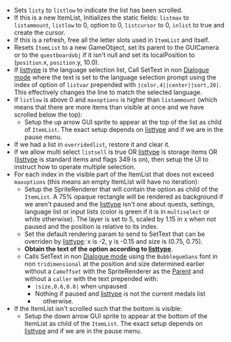 * Sets `listy` to `listlow` to indicate the list has been scrolled.
* If this is a new ItemList, Initializes the static fields: `listmax` to `listammount`, `listlow` to 0, option to 0, `listcursor` to 0, `inlist` to true and create the cursor.
* If this is a refresh, free all the letter slots used in `ItemList` and itself.
* Resets `ItemList` to a new GameObject, set its parent to the GUICamera or to the `questboardobj` if it isn't null and set its localPosition to (`position`.x, `position`.y, 10.0).
* If [listtype](../listtype.md) is the language selection list, Call SetText in non [Dialogue mode](../../SetText/Dialogue%20mode.md) where the text is set to the language selection prompt using the index of option of `listvar` prepended with `|color,4||center||sort,20|`. This effectively changes the line to match the selected language.
* If `listlow` is above 0 and `maxoptions` is higher than `listammount` (which means that there are more items than visible at once and we have scrolled below the top):
  * Setup the up arrow GUI sprite to appear at the top of the list as child of `ItemList`. The exact setup depends on [listtype](../listtype.md) and if we are in the pause menu.
* If we had a list in `overridedlist`, restore it and clear it.
* If we allow multi select `listsell` is true OR [listtype](../listtype.md) is storage items OR ([listtype](../listtype.md) is standard items and flags 349 is on), then setup the UI to instruct how to operate multiple selection.
* For each index in the visible part of the ItemList that does not exceed `maxoptions` (this means an empty ItemList will have no iteration):
  * Setup the SpriteRenderer that will contain the option as child of the `ItemList`. A 75% opaque rectangle will be rendered as background if we aren't paused and the [listtype](../listtype.md) isn't one about quests, settings, language list or input lists (color is green if it is in `multiselect` or white otherwise). The layer is set to 5, scaled by 1.15 in x when not paused and the position is relative to its index.
  * Set the default rendering param to send to SetText that can be overriden by [listtype](../listtype.md): x is -2, y is -0.15 and size is (0.75, 0.75).
  * **Obtain the text of the option according to [listtype](../listtype.md)**.
  * Calls SetText in non [Dialogue mode](../../SetText/Dialogue%20mode.md) using the `BubblegumSans` font in non `tridimensional` at the position and size determined earlier without a `Camoffset` with the SpriteRenderer as the [Parent](../../SetText/Commands/Individual%20commands/Parent.md) and without a `caller` with the text prepended with:
    * `|size,0.6,0.8|` when unpaused 
    * Nothing if paused and [listtype](../listtype.md) is not the current medals list 
    * `  ` otherwise.
* If the ItemList isn't scrolled such that the bottom is visible:
  * Setup the down arrow GUI sprite to appear at the bottom of the ItemList as child of the `ItemList`. The exact setup depends on [listtype](../listtype.md) and if we are in the pause menu.
